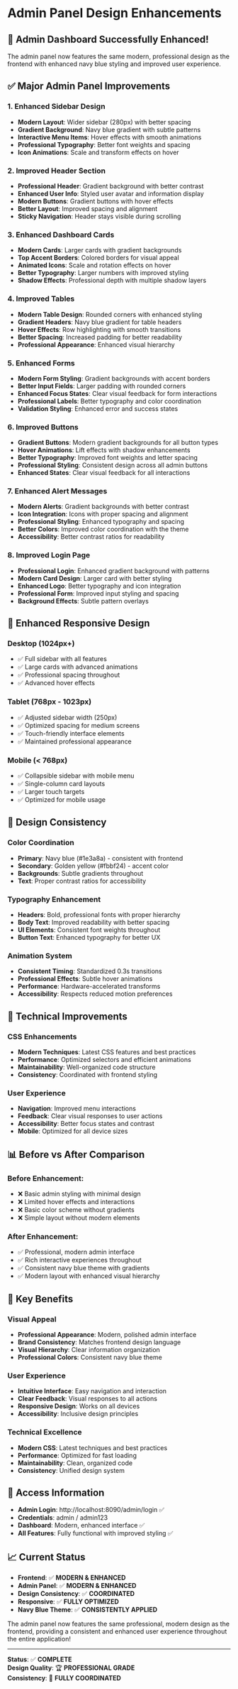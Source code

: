 # Admin Panel Design Enhancements

## 🎯 **Admin Dashboard Successfully Enhanced!**

The admin panel now features the same modern, professional design as the frontend with enhanced navy blue styling and improved user experience.

## ✅ **Major Admin Panel Improvements**

### **1. Enhanced Sidebar Design**
- **Modern Layout**: Wider sidebar (280px) with better spacing
- **Gradient Background**: Navy blue gradient with subtle patterns
- **Interactive Menu Items**: Hover effects with smooth animations
- **Professional Typography**: Better font weights and spacing
- **Icon Animations**: Scale and transform effects on hover

### **2. Improved Header Section**
- **Professional Header**: Gradient background with better contrast
- **Enhanced User Info**: Styled user avatar and information display
- **Modern Buttons**: Gradient buttons with hover effects
- **Better Layout**: Improved spacing and alignment
- **Sticky Navigation**: Header stays visible during scrolling

### **3. Enhanced Dashboard Cards**
- **Modern Cards**: Larger cards with gradient backgrounds
- **Top Accent Borders**: Colored borders for visual appeal
- **Animated Icons**: Scale and rotation effects on hover
- **Better Typography**: Larger numbers with improved styling
- **Shadow Effects**: Professional depth with multiple shadow layers

### **4. Improved Tables**
- **Modern Table Design**: Rounded corners with enhanced styling
- **Gradient Headers**: Navy blue gradient for table headers
- **Hover Effects**: Row highlighting with smooth transitions
- **Better Spacing**: Increased padding for better readability
- **Professional Appearance**: Enhanced visual hierarchy

### **5. Enhanced Forms**
- **Modern Form Styling**: Gradient backgrounds with accent borders
- **Better Input Fields**: Larger padding with rounded corners
- **Enhanced Focus States**: Clear visual feedback for form interactions
- **Professional Labels**: Better typography and color coordination
- **Validation Styling**: Enhanced error and success states

### **6. Improved Buttons**
- **Gradient Buttons**: Modern gradient backgrounds for all button types
- **Hover Animations**: Lift effects with shadow enhancements
- **Better Typography**: Improved font weights and letter spacing
- **Professional Styling**: Consistent design across all admin buttons
- **Enhanced States**: Clear visual feedback for all interactions

### **7. Enhanced Alert Messages**
- **Modern Alerts**: Gradient backgrounds with better contrast
- **Icon Integration**: Icons with proper spacing and alignment
- **Professional Styling**: Enhanced typography and spacing
- **Better Colors**: Improved color coordination with the theme
- **Accessibility**: Better contrast ratios for readability

### **8. Improved Login Page**
- **Professional Login**: Enhanced gradient background with patterns
- **Modern Card Design**: Larger card with better styling
- **Enhanced Logo**: Better typography and icon integration
- **Professional Form**: Improved input styling and spacing
- **Background Effects**: Subtle pattern overlays

## 📱 **Enhanced Responsive Design**

### **Desktop (1024px+)**
- ✅ Full sidebar with all features
- ✅ Large cards with advanced animations
- ✅ Professional spacing throughout
- ✅ Advanced hover effects

### **Tablet (768px - 1023px)**
- ✅ Adjusted sidebar width (250px)
- ✅ Optimized spacing for medium screens
- ✅ Touch-friendly interface elements
- ✅ Maintained professional appearance

### **Mobile (< 768px)**
- ✅ Collapsible sidebar with mobile menu
- ✅ Single-column card layouts
- ✅ Larger touch targets
- ✅ Optimized for mobile usage

## 🎨 **Design Consistency**

### **Color Coordination**
- **Primary**: Navy blue (#1e3a8a) - consistent with frontend
- **Secondary**: Golden yellow (#fbbf24) - accent color
- **Backgrounds**: Subtle gradients throughout
- **Text**: Proper contrast ratios for accessibility

### **Typography Enhancement**
- **Headers**: Bold, professional fonts with proper hierarchy
- **Body Text**: Improved readability with better spacing
- **UI Elements**: Consistent font weights throughout
- **Button Text**: Enhanced typography for better UX

### **Animation System**
- **Consistent Timing**: Standardized 0.3s transitions
- **Professional Effects**: Subtle hover animations
- **Performance**: Hardware-accelerated transforms
- **Accessibility**: Respects reduced motion preferences

## 🚀 **Technical Improvements**

### **CSS Enhancements**
- **Modern Techniques**: Latest CSS features and best practices
- **Performance**: Optimized selectors and efficient animations
- **Maintainability**: Well-organized code structure
- **Consistency**: Coordinated with frontend styling

### **User Experience**
- **Navigation**: Improved menu interactions
- **Feedback**: Clear visual responses to user actions
- **Accessibility**: Better focus states and contrast
- **Mobile**: Optimized for all device sizes

## 📊 **Before vs After Comparison**

### **Before Enhancement:**
- ❌ Basic admin styling with minimal design
- ❌ Limited hover effects and interactions
- ❌ Basic color scheme without gradients
- ❌ Simple layout without modern elements

### **After Enhancement:**
- ✅ Professional, modern admin interface
- ✅ Rich interactive experiences throughout
- ✅ Consistent navy blue theme with gradients
- ✅ Modern layout with enhanced visual hierarchy

## 🎯 **Key Benefits**

### **Visual Appeal**
- **Professional Appearance**: Modern, polished admin interface
- **Brand Consistency**: Matches frontend design language
- **Visual Hierarchy**: Clear information organization
- **Professional Colors**: Consistent navy blue theme

### **User Experience**
- **Intuitive Interface**: Easy navigation and interaction
- **Clear Feedback**: Visual responses to all actions
- **Responsive Design**: Works on all devices
- **Accessibility**: Inclusive design principles

### **Technical Excellence**
- **Modern CSS**: Latest techniques and best practices
- **Performance**: Optimized for fast loading
- **Maintainability**: Clean, organized code
- **Consistency**: Unified design system

## 🔧 **Access Information**

- **Admin Login**: http://localhost:8090/admin/login ✅
- **Credentials**: admin / admin123
- **Dashboard**: Modern, enhanced interface ✅
- **All Features**: Fully functional with improved styling ✅

## 📈 **Current Status**

- **Frontend**: ✅ **MODERN & ENHANCED**
- **Admin Panel**: ✅ **MODERN & ENHANCED**
- **Design Consistency**: ✅ **COORDINATED**
- **Responsive**: ✅ **FULLY OPTIMIZED**
- **Navy Blue Theme**: ✅ **CONSISTENTLY APPLIED**

The admin panel now features the same professional, modern design as the frontend, providing a consistent and enhanced user experience throughout the entire application!

---

**Status**: ✅ **COMPLETE**  
**Design Quality**: 🏆 **PROFESSIONAL GRADE**  
**Consistency**: 🎨 **FULLY COORDINATED**